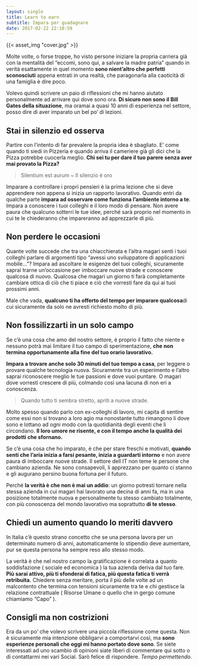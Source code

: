 ```yaml
---
layout: single
title: Learn to earn
subtitle: Impara per guadagnare
date: 2017-02-22 22:10:59
---
```


{{< asset_img "cover.jpg" >}}

Molte volte, o forse troppe, ho visto persone iniziare la propria carriera già con la mentalità del “eccomi, sono qui, a salvare la madre patria” quando in verità esattamente in quel momento **sono nient’altro che perfetti sconosciuti** appena entrati in una realtà, che paragonarla alla caoticità di una famiglia è dire poco.

Volevo quindi scrivere un paio di riflessioni che mi hanno aiutato personalmente ad arrivare qui dove sono ora. **Di sicuro non sono il Bill Gates della situazione**, ma oramai a quasi 10 anni di esperienza nel settore, posso dire di aver imparato un bel po’ di lezioni.

## Stai in silenzio ed osserva

Partire con l’intento di far prevalere la propria idea è sbagliato. E’ come quando ti siedi in Pizzeria e quando arriva il cameriere già gli dici che la Pizza potrebbe cuocerla meglio. **Chi sei tu per dare il tuo parere senza aver mai provato la Pizza?**

> Silentium est aurum ~ Il silenzio è oro

Imparare a controllare i propri pensieri è la prima lezione che si deve apprendere non appena si inizia un rapporto lavorativo. Quando entri da qualche parte **impara ad osservare come funziona l’ambiente intorno a te**. Impara a conoscere i tuoi colleghi e il loro modo di pensare. Non avere paura che qualcuno sotterri le tue idee, perché sarà proprio nel momento in cui te le chiederanno che impareranno ad apprezzarle di più.

## Non perdere le occasioni

Quante volte succede che tra una chiacchierata e l’altra magari senti i tuoi colleghi parlare di argomenti tipo “avessi uno sviluppatore di applicazioni mobile…”? Impara ad ascoltare le esigenze del tuoi colleghi, sicuramente saprai trarne un’occasione per imboccare nuove strade e conoscere qualcosa di nuovo. Qualcosa che magari un giorno ti farà completamente cambiare ottica di ciò che ti piace e ciò che vorresti fare da qui ai tuoi prossimi anni.

Male che vada, **qualcuno ti ha offerto del tempo per imparare qualcosa**di cui sicuramente da solo ne avresti richiesto molto di più.

## Non fossilizzarti in un solo campo

Se c’è una cosa che amo del nostro settore, è proprio il fatto che niente e nessuno potrà mai limitare il tuo campo di sperimentazione, **che non termina opportunamente alla fine del tuo orario lavorativo.**

**Impara a trovare anche solo 30 minuti del tuo tempo a casa**, per leggere o provare qualche tecnologia nuova. Sicuramente tra un esperimento e l’altro saprai riconoscere meglio le tue passioni e dove vuoi puntare. O magari dove vorresti crescere di più, colmando così una lacuna di non eri a conoscenza.

> Quando tutto ti sembra stretto, apriti a nuove strade.

Molto spesso quando parlo con ex-colleghi di lavoro, mi capita di sentire come essi non si trovano a loro agio ma nonostante tutto rimangono li dove sono e lottano ad ogni modo con la quotidianità degli eventi che li circondano. **Il loro umore ne risente, e con il tempo anche la qualità dei prodotti che sfornano.**

Se c’è una cosa che ho imparato, è che per stare freschi e motivati, **quando senti che l’aria inizia a farsi pesante, inizia a guardarti intorno** e non avere paura di imboccare nuove strade. Il settore dell IT non teme le persone che cambiano azienda. Ne sono consapevoli, li apprezzano per quanto ci stanno e gli augurano persino buona fortuna per il futuro.

Perché **la verità è che non è mai un addio**: un giorno potresti tornare nella stessa azienda in cui magari hai lavorato una decina di anni fa, ma in una posizione totalmente nuova e personalmente tu stesso cambiato totalmente, con più conoscenza del mondo lavorativo ma soprattutto **di te stesso**.

## Chiedi un aumento quando lo meriti davvero

In Italia c’è questo strano concetto che se una persona lavora per un determinato numero di anni, automaticamente lo stipendio deve aumentare, pur se questa persona ha sempre reso allo stesso modo.

La verità è che nel nostro campo la gratificazione è correlata a quanto soddisfazione ( sociale ed economica ) la tua azienda deriva dal tuo fare. **Più sarai attivo, più ti sfonderai di fatica, più questa fatica ti verrà retribuita.** Chiedere senza meritare, porta il più delle volte ad un malcontento che termina con tensioni sicuramente tra te e chi gestisce la relazione contrattuale ( Risorse Umane o quello che in gergo comune chiamiamo “Capo” ).

## Consigli ma non costrizioni

Era da un po’ che volevo scrivere una piccola riflessione come questa. Non è sicuramente mia intenzione obbligarvi a comportarvi così, ma **sono esperienze personali che oggi mi hanno portato dove sono**. Se siete interessati ad uno scambio di opinioni siate liberi di commentare qui sotto o di contattarmi nei vari Social. Sarò felice di rispondere. *Tempo permettendo.*